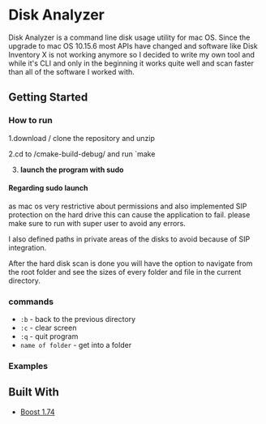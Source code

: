 # Disk Analyzer

Disk Analyzer is a command line disk usage utility for mac OS.
Since the upgrade to mac OS 10.15.6 most APIs have changed and software like Disk Inventory X is not working anymore 
so I decided to write my own tool and while it's CLI and only in the beginning it works quite well and scan faster than all of the software I worked with.



## Getting Started
### How to run
1.download / clone the repository and unzip

2.cd to /cmake-build-debug/ and run `make

3. **launch the program with sudo**

#### Regarding sudo launch
as mac os very restrictive about permissions and also implemented SIP protection on the hard drive this can cause the application to fail. please make sure to run with super user to avoid any errors. 

I also defined paths in private areas of the disks to avoid because of SIP integration.


After the hard disk scan is done you will have the option to navigate from the root folder and see the sizes of every folder and file in the current directory.
 
### **commands**
* `:b` - back to the previous directory
* `:c` - clear screen
* `:q` - quit program
* `name of folder` - get into a folder


### Examples



## Built With

* [Boost 1.74](https://www.boost.org/users/history/version_1_74_0.html) 



